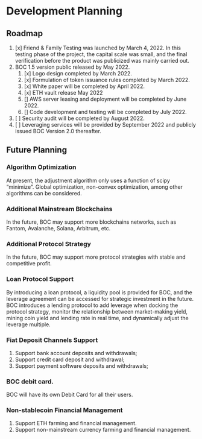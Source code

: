 # Development Planning

## Roadmap

1. [x] Friend & Family Testing was launched by March 4, 2022. In this testing phase of the project, the capital scale was small, and the final verification before the product was publicized was mainly carried out.
2. BOC 1.5 version public released by May 2022.
    1. [x] Logo design completed by March 2022.
    2. [x] Formulation of token issuance rules completed by March 2022.
    3. [x] White paper will be completed by April 2022.
    4. [x] ETH vault release May 2022
    5. [] AWS server leasing and deployment will be completed by June 2022.
    6. [] Code development and testing will be completed by July 2022.
3. [ ] Security audit will be completed by August 2022.
4. [ ] Leveraging services will be provided by September 2022 and publicly issued BOC Version 2.0 thereafter.

## Future Planning

### Algorithm Optimization

At present, the adjustment algorithm only uses a function of scipy “minimize”. Global optimization, non-convex optimization, among other algorithms can be considered.

### Additional Mainstream Blockchains

In the future, BOC may support more blockchains networks, such as Fantom, Avalanche, Solana, Arbitrum, etc.

### Additional Protocol Strategy

In the future, BOC may support more protocol strategies with stable and competitive profit.

### Loan Protocol Support

By introducing a loan protocol, a liquidity pool is provided for BOC, and the leverage agreement can be accessed for strategic investment in the future. BOC introduces a lending protocol to add leverage when docking the protocol strategy, monitor the relationship between market-making yield, mining coin yield and lending rate in real time, and dynamically adjust the leverage multiple.

### Fiat Deposit Channels Support

1. Support bank account deposits and withdrawals;
2. Support credit card deposit and withdrawal;
3. Support payment software deposits and withdrawals;

### BOC debit card.

BOC will have its own Debit Card for all their users.

### Non-stablecoin Financial Management

1. Support ETH farming and financial management.
2. Support non-mainstream currency farming and financial management.
